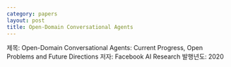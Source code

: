 ```yaml
---
category: papers
layout: post
title: Open-Domain Conversational Agents
---
```

제목: Open-Domain Conversational Agents: Current Progress, Open Problems and Future Directions
저자: Facebook AI Research
발행년도: 2020
